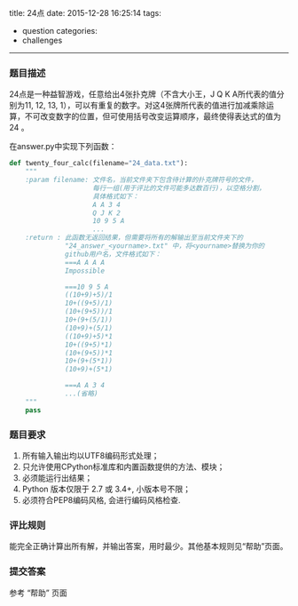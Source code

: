 title: 24点
date: 2015-12-28 16:25:14
tags:
 - question
categories:
 - challenges
---
### 题目描述
24点是一种益智游戏，任意给出4张扑克牌（不含大小王，J Q K A所代表的值分别为11, 12, 13, 1），可以有重复的数字。对这4张牌所代表的值进行加减乘除运算，不可改变数字的位置，但可使用括号改变运算顺序，最终使得表达式的值为24 。

在answer.py中实现下列函数：
```Python
def twenty_four_calc(filename="24_data.txt"):
    """
    :param filename: 文件名，当前文件夹下包含待计算的扑克牌符号的文件，
                     每行一组(用于评比的文件可能多达数百行)，以空格分割，
                     具体格式如下：
                     A A 3 4
                     Q J K 2
                     10 9 5 A
                     ...
    :return : 此函数无返回结果，但需要将所有的解输出至当前文件夹下的
              "24_answer_<yourname>.txt" 中，将<yourname>替换为你的
              github用户名，文件格式如下：
              ===A A A A
              Impossible

              ===10 9 5 A
              ((10+9)+5)/1
              10+((9+5)/1)
              (10+(9+5))/1
              10+(9+(5/1))
              (10+9)+(5/1)
              ((10+9)+5)*1
              10+((9+5)*1)
              (10+(9+5))*1
              10+(9+(5*1))
              (10+9)+(5*1)

              ===A A 3 4
              ...(省略)
    """
    pass
```

### 题目要求
  1. 所有输入输出均以UTF8编码形式处理；
  2. 只允许使用CPython标准库和内置函数提供的方法、模块；
  3. 必须能运行出结果；
  4. Python 版本仅限于 2.7 或 3.4+, 小版本号不限；
  5. 必须符合PEP8编码风格, 会进行编码风格检查.

### 评比规则
  能完全正确计算出所有解，并输出答案，用时最少。其他基本规则见“帮助”页面。

### 提交答案
   参考 “帮助” 页面
